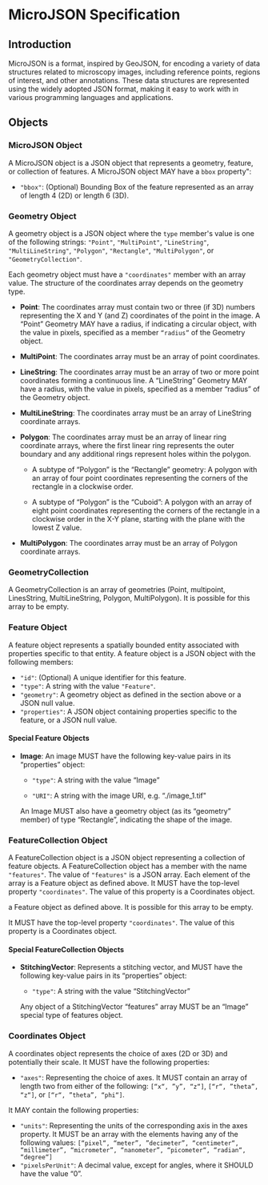 # MicroJSON Specification

## Introduction

MicroJSON is a format, inspired by GeoJSON, for encoding a variety of data structures related to microscopy images, including reference points, regions of interest, and other annotations. These data structures are represented using the widely adopted JSON format, making it easy to work with in various programming languages and applications.

## Objects

### MicroJSON Object

A MicroJSON object is a JSON object that represents a geometry, feature, or collection of features. A MicroJSON object MAY have a `bbox` property":

- `"bbox"`: (Optional) Bounding Box of the feature represented as an array of length 4 (2D) or length 6 (3D).

### Geometry Object

A geometry object is a JSON object where the `type` member's value is one of the following strings: `"Point"`, `"MultiPoint"`, `"LineString"`, `"MultiLineString"`, `"Polygon"`, `"Rectangle"`, `"MultiPolygon"`, or `"GeometryCollection"`.

Each geometry object must have a `"coordinates"` member with an array value. The structure of the coordinates array depends on the geometry type.

- **Point**: The coordinates array must contain two or three (if 3D) numbers representing the X and Y (and Z) coordinates of the point in the image. A “Point” Geometry MAY have a radius, if indicating a circular object, with the value in pixels, specified as a member `“radius”` of the Geometry object.

- **MultiPoint**: The coordinates array must be an array of point coordinates.

- **LineString**: The coordinates array must be an array of two or more point coordinates forming a continuous line. A “LineString” Geometry MAY have a radius, with the value in pixels, specified as a member “radius” of the Geometry object.

- **MultiLineString**: The coordinates array must be an array of LineString coordinate arrays.

- **Polygon**: The coordinates array must be an array of linear ring coordinate arrays, where the first linear ring represents the outer boundary and any additional rings represent holes within the polygon.

    - A subtype of “Polygon” is the “Rectangle” geometry: A polygon with an array of four point coordinates representing the corners of the rectangle in a clockwise order.

    - A subtype of “Polygon” is the “Cuboid”: A polygon with an array of eight point coordinates representing the corners of the rectangle in a clockwise order in the X-Y plane, starting with the plane with the lowest Z value.

- **MultiPolygon**: The coordinates array must be an array of Polygon coordinate arrays.

### GeometryCollection

A GeometryCollection is an array of geometries (Point, multipoint, LinesString, MultiLineString, Polygon, MultiPolygon). It is possible for this array to be empty.

### Feature Object

A feature object represents a spatially bounded entity associated with properties specific to that entity. A feature object is a JSON object with the following members:

- `"id"`: (Optional) A unique identifier for this feature.
- `"type"`: A string with the value `"Feature"`.
- `"geometry"`: A geometry object as defined in the section above or a JSON null value.
- `"properties"`: A JSON object containing properties specific to the feature, or a JSON null value.


#### Special Feature Objects

- **Image**: An image MUST have the following key-value pairs in its “properties” object:

    - `"type"`: A string with the value “Image”

    - `"URI"`: A string with the image URI, e.g. “./image_1.tif"

    An Image MUST also have a geometry object (as its “geometry” member) of type “Rectangle”, indicating the shape of the image.

### FeatureCollection Object

A FeatureCollection object is a JSON object representing a collection of feature objects. A FeatureCollection object has a member with the name `"features"`. The value of `"features"` is a JSON array. Each element of the array is a Feature object as defined above. It MUST have the top-level property `"coordinates"`. The value of this property is a Coordinates object.

 a Feature object as defined above. It is possible for this array to be empty.

It MUST have the top-level property `"coordinates"`. The value of this property is a Coordinates object.

#### Special FeatureCollection Objects

- **StitchingVector**: Represents a stitching vector, and MUST have the following key-value pairs in its “properties” object:

    - `"type"`: A string with the value “StitchingVector”

    Any object of a StitchingVector “features” array MUST be an “Image” special type of features object.

### Coordinates Object

A coordinates object represents the choice of axes (2D or 3D) and potentially their scale. It MUST have the following properties:

- `"axes"`: Representing the choice of axes. It MUST contain an array of length two from either of the following: `[“x“, ”y”, “z“]`, `[“r“, ”theta”, “z“]`, or `[“r“, ”theta”, “phi“]`.

It MAY contain the following properties:

- `"units"`: Representing the units of the corresponding axis in the axes property. It MUST be an array with the elements having any of the following values: `[“pixel“, “meter”, ”decimeter”, “centimeter“, “millimeter”, “micrometer”, “nanometer”, “picometer“, “radian“, “degree“]`
- `"pixelsPerUnit"`: A decimal value, except for angles, where it SHOULD have the value “0”.


